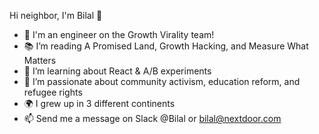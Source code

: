 Hi neighbor, I'm Bilal 👋
- 🚀 I'm an engineer on the Growth Virality team! 
- 📚 I’m reading A Promised Land, Growth Hacking, and Measure What Matters
- 🌱 I’m learning about React & A/B experiments
- 💚 I’m passionate about community activism, education reform, and refugee rights
- 🌍 I grew up in 3 different continents 
- 📫 Send me a message on Slack @Bilal or bilal@nextdoor.com
